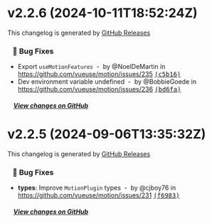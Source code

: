# v2.2.6 (2024-10-11T18:52:24Z)

This changelog is generated by [GitHub Releases](https://github.com/vueuse/motion/releases/tag/v2.2.6)

### &nbsp;&nbsp;&nbsp;🐞 Bug Fixes

- Export `useMotionFeatures` &nbsp;-&nbsp; by @NoelDeMartin in https://github.com/vueuse/motion/issues/235 [<samp>(c5b16)</samp>](https://github.com/vueuse/motion/commit/c5b16ca)
- Dev environment variable undefined &nbsp;-&nbsp; by @BobbieGoede in https://github.com/vueuse/motion/issues/236 [<samp>(bd6fa)</samp>](https://github.com/vueuse/motion/commit/bd6fa4d)

##### &nbsp;&nbsp;&nbsp;&nbsp;[View changes on GitHub](https://github.com/vueuse/motion/compare/v2.2.5...v2.2.6)


# v2.2.5 (2024-09-06T13:35:32Z)

This changelog is generated by [GitHub Releases](https://github.com/vueuse/motion/releases/tag/v2.2.5)

### &nbsp;&nbsp;&nbsp;🐞 Bug Fixes

- **types**: Improve `MotionPlugin` types &nbsp;-&nbsp; by @cjboy76 in https://github.com/vueuse/motion/issues/231 [<samp>(f6983)</samp>](https://github.com/vueuse/motion/commit/f6983db)

##### &nbsp;&nbsp;&nbsp;&nbsp;[View changes on GitHub](https://github.com/vueuse/motion/compare/v2.2.4...v2.2.5)


